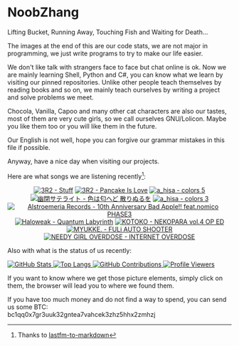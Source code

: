 # NoobZhang

Lifting Bucket, Running Away, Touching Fish and Waiting for Death...  

The images at the end of this are our code stats, we are not major in programming, we just write programs to try to make our life easier.

We don't like talk with strangers face to face but chat online is ok. Now we are mainly learning Shell, Python and C#, you can know what we learn by visiting our pinned repositories. Unlike other people teach themselves by reading books and so on, we mainly teach ourselves by writing a project and solve problems we meet.

Chocola, Vanilla, Capoo and many other cat characters are also our tastes, most of them are very cute girls, so we call ourselves GNU/Lolicon. Maybe you like them too or you will like them in the future.

Our English is not well, hope you can forgive our grammar mistakes in this file if possible.

Anyway, have a nice day when visiting our projects.

Here are what songs we are listening recently[^1]:  

<!-- lastfm -->
<p align="center"><a href="https://www.last.fm/music/3R2/Stuff"><img src="https://lastfm.freetls.fastly.net/i/u/64s/e092d08d9d5f1133c4454ef164bbd2b3.jpg" title="3R2 - Stuff"></a> <a href="https://www.last.fm/music/3R2/Pancake+Is+Love"><img src="https://lastfm.freetls.fastly.net/i/u/64s/efffbbaabd00a62f272c7aa20a044165.jpg" title="3R2 - Pancake Is Love"></a> <a href="https://www.last.fm/music/a_hisa/colors+5"><img src="https://lastfm.freetls.fastly.net/i/u/64s/3117f362efc31baa6c100a5ac5ad5f1a.jpg" title="a_hisa - colors 5"></a> <a href="https://www.last.fm/music/%E5%B9%BD%E9%96%89%E3%82%B5%E3%83%86%E3%83%A9%E3%82%A4%E3%83%88/%E8%89%B2%E3%81%AF%E5%8C%82%E3%81%B8%E3%81%A9+%E6%95%A3%E3%82%8A%E3%81%AC%E3%82%8B%E3%82%92"><img src="https://lastfm.freetls.fastly.net/i/u/64s/7eaa31f78fab4a9c52af033961534cc8.jpg" title="幽閉サテライト - 色は匂へど 散りぬるを"></a> <a href="https://www.last.fm/music/a_hisa/colors+3"><img src="https://lastfm.freetls.fastly.net/i/u/64s/f01a0b18eed8117b3a308b4169626d8e.png" title="a_hisa - colors 3"></a> <a href="https://www.last.fm/music/Alstroemeria+Records/10th+Anniversary+Bad+Apple!!+feat.nomico+PHASE3"><img src="https://lastfm.freetls.fastly.net/i/u/64s/d93dadff174024065236296a48aa8f62.jpg" title="Alstroemeria Records - 10th Anniversary Bad Apple!! feat.nomico PHASE3"></a> <a href="https://www.last.fm/music/Haloweak/Quantum+Labyrinth"><img src="https://lastfm.freetls.fastly.net/i/u/64s/fb708b7f2778e84e96e27247a48da844.jpg" title="Haloweak - Quantum Labyrinth"></a> <a href="https://www.last.fm/music/KOTOKO/NEKOPARA+vol.4+OP+ED"><img src="https://lastfm.freetls.fastly.net/i/u/64s/fff6d401d6d466c130bbc2338db3a288.png" title="KOTOKO - NEKOPARA vol.4 OP ED"></a> <a href="https://www.last.fm/music/MYUKKE./FULi+AUTO+SHOOTER"><img src="https://lastfm.freetls.fastly.net/i/u/64s/5fed207c7e5a72cea275fa42c2c12dfb.jpg" title="MYUKKE. - FULi AUTO SHOOTER"></a> <a href="https://www.last.fm/music/NEEDY+GIRL+OVERDOSE/INTERNET+OVERDOSE"><img src="https://lastfm.freetls.fastly.net/i/u/64s/defd13d809740218fb2129a351ce5e27.jpg" title="NEEDY GIRL OVERDOSE - INTERNET OVERDOSE"></a> </p>

Also with what is the status of us recently:

<a href="https://github.com/anuraghazra/github-readme-stats">
  <picture>
    <source media="(prefers-color-scheme: dark)" srcset="https://github-readme-stats.vercel.app/api?username=zhanghua000&theme=dark">
    <img alt="GitHub Stats" src="https://github-readme-stats.vercel.app/api?username=zhanghua000&theme=default">
  </picture>
  <picture>
    <source media="(prefers-color-scheme: dark)" srcset="https://github-readme-stats.vercel.app/api/top-langs/?username=zhanghua000&theme=dark&layout=compact">
    <img alt="Top Langs" src="https://github-readme-stats.vercel.app/api/top-langs/?username=zhanghua000&theme=default&layout=compact">
  </picture>
</a>

<a href="https://github.com/Platane/snk">
  <picture>
    <source media="(prefers-color-scheme: dark)" srcset="https://github.com/zhanghua000/zhanghua000/raw/main/snakes/dark.svg">
    <img alt="GitHub Contributions" src="https://github.com/zhanghua000/zhanghua000/raw/main/snakes/light.svg">
  </picture>
</a>

<a href="https://github.com/antonkomarev/github-profile-views-counter">
  <picture>
    <source media="(prefers-color-scheme: dark)" srcset="https://komarev.com/ghpvc/?username=zhanghua000&color=gray&style=for-the-badge">
    <img alt="Profile Viewers" src="https://komarev.com/ghpvc/?username=zhanghua000&color=brightgreen&style=for-the-badge">
  </picture>
</a>

If you want to know where we get those picture elements, simply click on them, the browser will lead you to where we found them.  

If you have too much money and do not find a way to spend, you can send us some BTC:  
bc1qq0x7gr3uuk32gntea7vahcek3zhz5hhx2zmhzj

[^1]: Thanks to [lastfm-to-markdown](https://github.com/melipass/lastfm-to-markdown)
